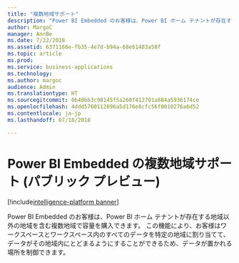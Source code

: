 ```yaml
---
title: "複数地域サポート"
description: "Power BI Embedded のお客様は、Power BI ホーム テナントが存在する地域以外の地域を含む複数地域で容量を購入できます。"
author: MargoC
manager: AnnBe
ms.date: 7/22/2018
ms.assetid: 6371166e-fb35-4e7d-b94a-68e61483a58f
ms.topic: article
ms.prod: 
ms.service: business-applications
ms.technology: 
ms.author: margoc
audience: Admin
ms.translationtype: HT
ms.sourcegitcommit: 0b40bb3c98145f5a260f412701a884a5936174ce
ms.openlocfilehash: 4ddd5760112696a5d176e8cfc56f0010276a6d52
ms.contentlocale: ja-jp
ms.lasthandoff: 07/18/2018

---
```

#  <a name="multi-region-support-for-power-bi-embedded-public-preview"></a>Power BI Embedded の複数地域サポート (パブリック プレビュー) 

[!include[intelligence-platform banner](../../includes/intelligence-platform.md)]




Power BI Embedded のお客様は、Power BI ホーム テナントが存在する地域以外の地域を含む複数地域で容量を購入できます。 この機能により、お客様はワークスペースとワークスペース内のすべてのデータを特定の地域に割り当てて、データがその地域内にとどまるようにすることができるため、データが置かれる場所を制御できます。

